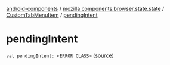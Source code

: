 [android-components](../../index.md) / [mozilla.components.browser.state.state](../index.md) / [CustomTabMenuItem](index.md) / [pendingIntent](./pending-intent.md)

# pendingIntent

`val pendingIntent: <ERROR CLASS>` [(source)](https://github.com/mozilla-mobile/android-components/blob/master/components/browser/state/src/main/java/mozilla/components/browser/state/state/CustomTabConfig.kt#L82)